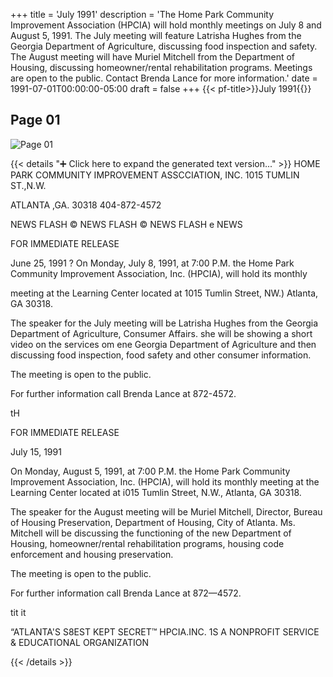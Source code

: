 +++
title = 'July 1991'
description = 'The Home Park Community Improvement Association (HPCIA) will hold monthly meetings on July 8 and August 5, 1991. The July meeting will feature Latrisha Hughes from the Georgia Department of Agriculture, discussing food inspection and safety. The August meeting will have Muriel Mitchell from the Department of Housing, discussing homeowner/rental rehabilitation programs. Meetings are open to the public. Contact Brenda Lance for more information.'
date = 1991-07-01T00:00:00-05:00
draft = false
+++
{{< pf-title>}}July 1991{{</pf-title>}}


## Page 01

![Page 01](/hpcia-newsletter-archive/1991-07_01.jpg)

{{< details "➕ Click here to expand the generated text version..." >}}
HOME PARK COMMUNITY IMPROVEMENT ASSCCIATION, INC.
1015 TUMLIN ST.,N.W.

ATLANTA ,GA. 30318
404-872-4572

NEWS FLASH © NEWS FLASH © NEWS FLASH e NEWS

FOR IMMEDIATE RELEASE

June 25, 1991 ?
On Monday, July 8, 1991, at 7:00 P.M. the Home Park Community
Improvement Association, Inc. (HPCIA), will hold its monthly

meeting at the Learning Center located at 1015 Tumlin Street,
NW.) Atlanta, GA 30318.

The speaker for the July meeting will be Latrisha Hughes
from the Georgia Department of Agriculture, Consumer Affairs.
she will be showing a short video on the services om ene
Georgia Department of Agriculture and then discussing food
inspection, food safety and other consumer information.

The meeting is open to the public.

For further information call Brenda Lance at 872-4572.

tH

FOR IMMEDIATE RELEASE

July 15, 1991

On Monday, August 5, 1991, at 7:00 P.M. the Home Park
Community Improvement Association, Inc. (HPCIA), will hold
its monthly meeting at the Learning Center located at i015
Tumlin Street, N.W., Atlanta, GA 30318.

The speaker for the August meeting will be Muriel Mitchell,
Director, Bureau of Housing Preservation, Department of
Housing, City of Atlanta. Ms. Mitchell will be discussing
the functioning of the new Department of Housing,
homeowner/rental rehabilitation programs, housing code
enforcement and housing preservation.

The meeting is open to the public.

For further information call Brenda Lance at 872—4572.

tit it

“ATLANTA'S S8EST KEPT SECRET™ HPCIA.INC. 1S A NONPROFIT SERVICE & EDUCATIONAL ORGANIZATION


{{< /details >}}


